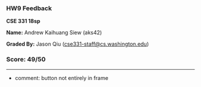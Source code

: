 ### HW9 Feedback

**CSE 331 18sp**

**Name:** Andrew Kaihuang Siew (aks42)

**Graded By:** Jason Qiu (cse331-staff@cs.washington.edu)

### Score: 49/50
---

- comment: button not entirely in frame


